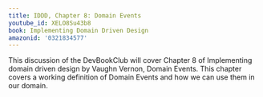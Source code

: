 ```yaml
---
title: IDDD, Chapter 8: Domain Events
youtube_id: XELO8Su43b8
book: Implementing Domain Driven Design
amazonid: '0321834577'
---
```

This discussion of the DevBookClub will cover Chapter 8 of Implementing domain driven design by Vaughn Vernon, Domain Events. This chapter covers a working definition of Domain Events and how we can use them in our domain.
